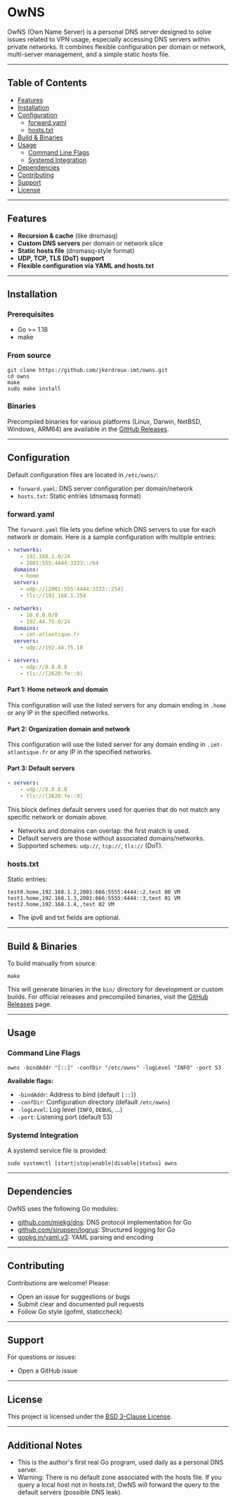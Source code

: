 # OwNS

OwNS (Own Name Server) is a personal DNS server designed to solve issues
related to VPN usage, especially accessing DNS servers within private networks.
It combines flexible configuration per domain or network, multi-server
management, and a simple static hosts file.

---

## Table of Contents
- [Features](#features)
- [Installation](#installation)
- [Configuration](#configuration)
  - [forward.yaml](#forwardyaml)
  - [hosts.txt](#hoststxt)
- [Build & Binaries](#build--binaries)
- [Usage](#usage)
  - [Command Line Flags](#command-line-flags)
  - [Systemd Integration](#systemd-integration)
- [Dependencies](#dependencies)
- [Contributing](#contributing)
- [Support](#support)
- [License](#license)

---

## Features
- **Recursion & cache** (like dnsmasq)
- **Custom DNS servers** per domain or network slice
- **Static hosts file** (dnsmasq-style format)
- **UDP, TCP, TLS (DoT) support**
- **Flexible configuration via YAML and hosts.txt**

---

## Installation

### Prerequisites
- Go >= 1.18
- make

### From source
```shell
git clone https://github.com/jkerdreux-imt/owns.git
cd owns
make
sudo make install
```

### Binaries
Precompiled binaries for various platforms (Linux, Darwin, NetBSD, Windows,
ARM64) are available in the [GitHub Releases](https://github.com/jkerdreux-imt/owns/releases).

---

## Configuration

Default configuration files are located in `/etc/owns/`:
- `forward.yaml`: DNS server configuration per domain/network
- `hosts.txt`: Static entries (dnsmasq format)

### forward.yaml

The `forward.yaml` file lets you define which DNS servers to use for each
network or domain. Here is a sample configuration with multiple entries:

```yaml
- networks:
    - 192.168.1.0/24
    - 2001:555:4444:3333::/64
  domains:
    - home
  servers:
    - udp://[2001:555:4444:3333::254]
    - tls://192.168.1.254

- networks:
    - 10.0.0.0/8
    - 192.44.75.0/24
  domains:
    - imt-atlantique.fr
  servers:
    - udp://192.44.75.10

- servers:
    - udp://8.8.8.8
    - tls://[2620:fe::9]
```

#### Part 1: Home network and domain
This configuration will use the listed servers for any domain ending in `.home`
or any IP in the specified networks.

#### Part 2: Organization domain and network
This configuration will use the listed server for any domain ending in
`.imt-atlantique.fr` or any IP in the specified networks.

#### Part 3: Default servers
```yaml
- servers:
    - udp://8.8.8.8
    - tls://[2620:fe::9]
```
This block defines default servers used for queries that do not match any
specific network or domain above.

- Networks and domains can overlap: the first match is used.
- Default servers are those without associated domains/networks.
- Supported schemes: `udp://`, `tcp://`, `tls://` (DoT).

### hosts.txt
Static entries:
```
test0.home,192.168.1.2,2001:666:5555:4444::2,test 00 VM
test1.home,192.168.1.3,2001:666:5555:4444::3,test 01 VM
test2.home,192.168.1.4,,test 02 VM
```
- The ipv6 and txt fields are optional.

---

## Build & Binaries

To build manually from source:
```shell
make
```
This will generate binaries in the `bin/` directory for development or custom builds.
For official releases and precompiled binaries, visit the [GitHub Releases](https://github.com/jkerdreux-imt/owns/releases) page.

---

## Usage

### Command Line Flags
```shell
owns -bindAddr "[::]" -confDir "/etc/owns" -logLevel "INFO" -port 53
```
**Available flags:**
- `-bindAddr`: Address to bind (default `[::]`)
- `-confDir`: Configuration directory (default `/etc/owns`)
- `-logLevel`: Log level (`INFO`, `DEBUG`, ...)
- `-port`: Listening port (default 53)

### Systemd Integration
A systemd service file is provided:
```shell
sudo systemctl [start|stop|enable|disable|status] owns
```

---

## Dependencies

OwNS uses the following Go modules:

- [github.com/miekg/dns](https://github.com/miekg/dns): DNS protocol implementation for Go
- [github.com/sirupsen/logrus](https://github.com/sirupsen/logrus): Structured logging for Go
- [gopkg.in/yaml.v3](https://github.com/go-yaml/yaml): YAML parsing and encoding

---

## Contributing
Contributions are welcome! Please:
- Open an issue for suggestions or bugs
- Submit clear and documented pull requests
- Follow Go style (gofmt, staticcheck)

---

## Support
For questions or issues:
- Open a GitHub issue

---

## License
This project is licensed under the [BSD 3-Clause License](./LICENCE).

---

## Additional Notes
- This is the author's first real Go program, used daily as a personal DNS
  server.
- Warning: There is no default zone associated with the hosts file. If you query
  a local host not in hosts.txt, OwNS will forward the query to the default
  servers (possible DNS leak).

